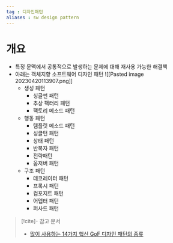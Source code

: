 ```yaml
---
tag : 디자인패턴
aliases : sw design pattern
---
```

# 개요
- 특정 문맥에서 공통적으로 발생하는 문제에 대해 재사용 가능한 해결책
- 아래는 객체지향 소프트웨어 디자인 패턴
  ![[Pasted image 20230420113907.png]]
	- 생성 패턴
		- 싱글펀 패턴
		- 추상 팩터리 패턴
		- 팩토리 메소드 패턴
	- 행동 패턴
		- 템플릿 메소드 패턴
		- 싱글턴 패턴
		- 상태 패턴
		- 반복자 패턴
		- 전략패턴
		- 옵저버 패턴
	- 구조 패턴
		- 데코레이터 패턴
		- 프록시 패턴
		- 컴포지트 패턴
		- 어뎁터 패턴
		- 퍼사드 패턴

>[!cite]- 참고 문서
> - [많이 사용하는 14가지 핵신 GoF 디자인 패턴의 종류](https://www.hanbit.co.kr/channel/category/category_view.html?cms_code=CMS8616098823)

